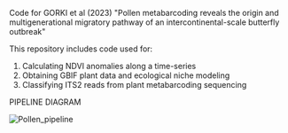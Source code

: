 Code for GORKI et al (2023) "Pollen metabarcoding reveals the origin and multigenerational migratory pathway of an intercontinental-scale butterfly outbreak"

This repository includes code used for:

1) Calculating NDVI anomalies along a time-series
2) Obtaining GBIF plant data and ecological niche modeling
3) Classifying ITS2 reads from plant metabarcoding sequencing

PIPELINE DIAGRAM

![Pollen_pipeline](https://github.com/GTlabIBB/Pollen2019/assets/91366581/3594e25a-2806-466c-8de8-192558d2ff94)

